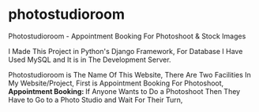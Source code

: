 # photostudioroom
Photostudioroom - Appointment Booking For Photoshoot &amp; Stock Images

I Made This Project in Python's Django Framework, For Database I Have Used MySQL and It is in The Development Server.

Photostudioroom is The Name Of This Website,
There Are Two Facilities In My Website/Project,
First is Appointment Booking For Photoshoot, 
<b> Appointment Booking:  </b>
If Anyone Wants to Do a Photoshoot Then They Have to Go to a Photo Studio and Wait For Their Turn,

